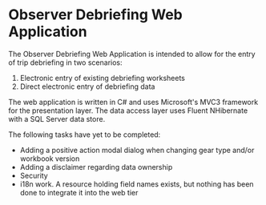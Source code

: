 Observer Debriefing Web Application
===============

The Observer Debriefing Web Application is intended to allow for the entry
of trip debriefing in two scenarios:

1.  Electronic entry of existing debriefing worksheets
2.  Direct electronic entry of debriefing data

The web application is written in C# and uses Microsoft's MVC3 framework for the
presentation layer.  The data access layer uses Fluent NHibernate with a SQL Server
data store.

The following tasks have yet to be completed:

+ Adding a positive action modal dialog when changing gear type and/or workbook version
+ Adding a disclaimer regarding data ownership
+ Security
+ i18n work.  A resource holding field names exists, but nothing has been done to integrate it into the web tier